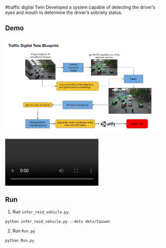 #traffic digital Twin
Developed a system capable of detecting the driver’s eyes and mouth to determine the driver’s sobriety status.

## Demo
![](./demo/blueprint.png)

![](./demo/1.mp4)

## Run

1. Run `infer_reid_vehicle.py`.
```
python infer_reid_vehicle.py --dets dets/taiwan 
```
2. Run `Run.py`
```
python Run.py
```
